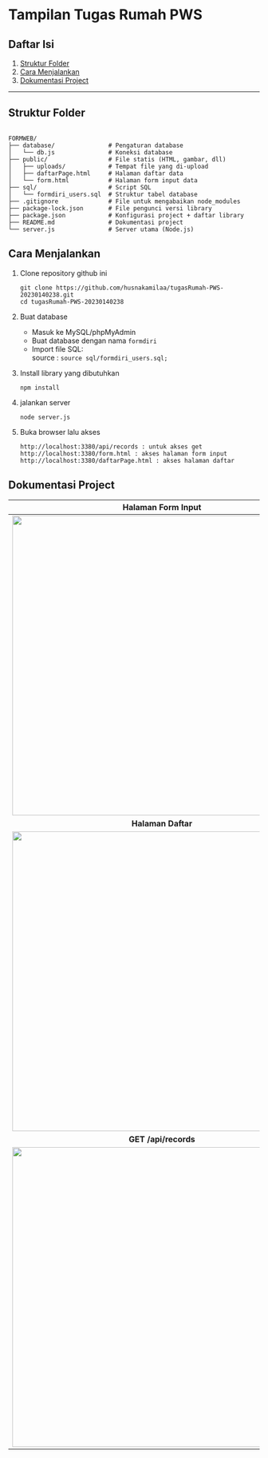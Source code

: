 # Tampilan Tugas Rumah PWS

## Daftar Isi
1. [Struktur Folder](#struktur-folder)
2. [Cara Menjalankan](#cara-menjalankan)
3. [ Dokumentasi Project ](#dokumentasi-project)

---

## Struktur Folder

```

FORMWEB/
├── database/               # Pengaturan database
│   └── db.js               # Koneksi database
├── public/                 # File statis (HTML, gambar, dll)
│   ├── uploads/            # Tempat file yang di-upload
│   ├── daftarPage.html     # Halaman daftar data
│   └── form.html           # Halaman form input data
├── sql/                    # Script SQL
│   └── formdiri_users.sql  # Struktur tabel database
├── .gitignore              # File untuk mengabaikan node_modules
├── package-lock.json       # File pengunci versi library
├── package.json            # Konfigurasi project + daftar library
├── README.md               # Dokumentasi project
└── server.js               # Server utama (Node.js)

```

## Cara Menjalankan

1. Clone repository github ini

   ```
   git clone https://github.com/husnakamilaa/tugasRumah-PWS-20230140238.git
   cd tugasRumah-PWS-20230140238
   ```
   
2. Buat database 

   - Masuk ke MySQL/phpMyAdmin <br>
   - Buat database dengan nama ```formdiri``` <br>
   - Import file SQL: <br>
   source : ```source sql/formdiri_users.sql;```
   
4. Install library yang dibutuhkan
   
   ```
   npm install
   ```
   
5. jalankan server
   
   ```
   node server.js
   ```
   
6. Buka browser lalu akses
   
   ```
   http://localhost:3380/api/records : untuk akses get 
   http://localhost:3380/form.html : akses halaman form input 
   http://localhost:3380/daftarPage.html : akses halaman daftar
   ```

## Dokumentasi Project

<div align="center">

| **Halaman Form Input** |
|:----------------------:|
| <img src="https://github.com/user-attachments/assets/3a958784-f5dd-4f37-b6b4-5bc5ef9fcd5a" width="600" /> |
| **Halaman Daftar** |
| <img src="https://github.com/user-attachments/assets/e1876c6a-fe17-4a8e-9e66-1953efe0bb71" width="600" /> |
| **GET /api/records** |
| <img src="https://github.com/user-attachments/assets/b7689c52-3eae-4380-9050-3848a6b930d5" width="600" /> |

</div>



